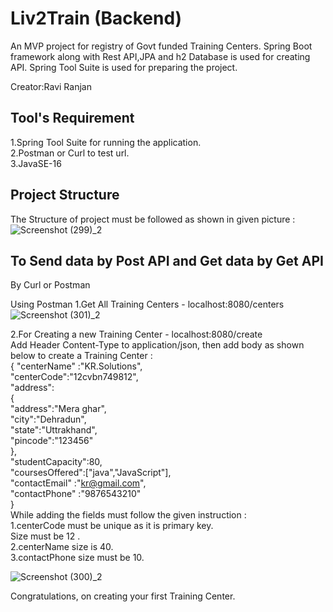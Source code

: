 
# Liv2Train (Backend)

An MVP project for registry of Govt funded Training Centers.
Spring Boot framework along with Rest API,JPA and h2 Database is used for creating API.
Spring Tool Suite is used for preparing the project.


Creator:Ravi Ranjan
## Tool's Requirement
1.Spring Tool Suite for running the application.             
2.Postman or Curl to test url.  
3.JavaSE-16
## Project Structure
The Structure of project must be followed as shown in given picture :
![Screenshot (299)_2](https://user-images.githubusercontent.com/95235883/158082403-a2d71ced-54bc-4a2c-841c-cac516bd105f.png)














## To Send data by Post API and Get data by Get API
By Curl or Postman

Using Postman
1.Get All Training Centers - localhost:8080/centers   
![Screenshot (301)_2](https://user-images.githubusercontent.com/95235883/158083063-6122e493-3faf-4073-8185-9e9927bee31c.png)

2.For Creating a new Training Center - localhost:8080/create             
Add Header Content-Type to application/json, then add body as shown below to create a Training Center :   
 {
 	"centerName" :"KR.Solutions",   
"centerCode":"12cvbn749812",  
  "address":  
   {   
	"address":"Mera ghar",  
	"city":"Dehradun",   
	"state":"Uttrakhand",  
   	"pincode":"123456"  
   	},  
   "studentCapacity":80,  
    "coursesOffered":["java","JavaScript"],   
    "contactEmail" :"kr@gmail.com",   
    "contactPhone" :"9876543210"  
 }  
 While adding the fields must follow the given instruction :  
 1.centerCode must be unique as it is primary key.  
   Size must be 12 .  
 2.centerName size is 40.  
 3.contactPhone size must be 10.    
 
 ![Screenshot (300)_2](https://user-images.githubusercontent.com/95235883/158082886-04f0c7c1-dbc3-465a-8483-d042f34a6046.png)


Congratulations, on creating your first Training Center.

